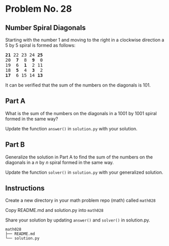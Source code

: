 # Problem No. 28

## Number Spiral Diagonals

Starting with the number $1$ and moving to the right in a clockwise direction a $5$ by $5$ spiral is formed as follows:

<pre>
<b>21</b> 22 23 24 <b>25</b>
20  <b>7</b>  8  <b>9</b>  0
19  6  <b>1</b>  2 11
18  <b>5</b>  4  <b>3</b>  2
<b>17</b>  6 15 14 <b>13</b>
</pre>

It can be verified that the sum of the numbers on the diagonals is $101$.

## Part A

What is the sum of the numbers on the diagonals in a $1001$ by $1001$ spiral formed in the same way?

Update the function `answer()` in `solution.py` with your solution.

## Part B

Generalize the solution in Part A to find the sum of the numbers on the diagonals in a $n$ by $n$ spiral formed in the same way. 

Update the function `solver()` in `solution.py` with your generalized solution.

## Instructions

Create a new directory in your math problem repo (math) called `math028`

Copy README.md and solution.py into `math028`

Share your solution by updating `answer()` and `solver()` in solution.py.

```
math028
├── README.md
└── solution.py
``` 